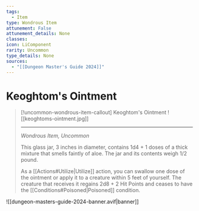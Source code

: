 ```yaml
---
tags:
  - Item
type: Wondrous Item
attunement: False
attunement_details: None
classes:
icon: LiComponent
rarity: Uncommon
type_details: None
sources: 
  - "[[Dungeon Master's Guide 2024]]"
---
```

# Keoghtom's Ointment
>[!uncommon-wondrous-item-callout] Keoghtom's Ointment
>![[keoghtoms-ointment.jpg]]
>
> - - -
>_Wondrous Item, Uncommon_
>
>This glass jar, 3 inches in diameter, contains 1d4 + 1 doses of a thick mixture that smells faintly of aloe. The jar and its contents weigh 1/2 pound.
>
>As a [[Actions#Utilize\|Utilize]] action, you can swallow one dose of the ointment or apply it to a creature within 5 feet of yourself. The creature that receives it regains 2d8 + 2 Hit Points and ceases to have the [[Conditions#Poisoned\|Poisoned]] condition.
>
>


![[dungeon-masters-guide-2024-banner.avif|banner]]
